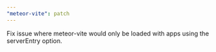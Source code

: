 ```yaml
---
"meteor-vite": patch
---
```


Fix issue where meteor-vite would only be loaded with apps using the serverEntry option.
